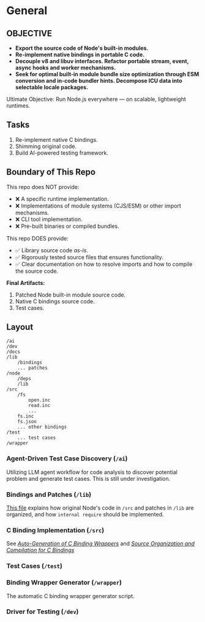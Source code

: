 # General

## OBJECTIVE
- **Export the source code of Node's built-in modules.**
- **Re-implement native bindings in portable C code.**
- **Decouple v8 and libuv interfaces. Refactor portable stream, event, async hooks and worker mechanisms.**
- **Seek for optimal built-in module bundle size optimization through ESM conversion and in-code bundler hints. Decompose ICU data into selectable locale packages.**

Ultimate Objective: Run Node.js everywhere — on scalable, lightweight runtimes.

## Tasks
1. Re-implement native C bindings.
2. Shimming original code.
3. Build AI-powered testing framework.

## Boundary of This Repo
This repo does NOT provide:
- ❌ A specific runtime implementation.
- ❌ Implementations of module systems (CJS/ESM) or other import mechanisms.
- ❌ CLI tool implementation.
- ❌ Pre-built binaries or compiled bundles.

This repo DOES provide:
- ✅ Library source code ​*as-is*.
- ✅ Rigorously tested source files that ensures functionality.
- ✅ Clear documentation on how to resolve imports and how to compile the source code.

**Final Artifacts:**
1. Patched Node built-in module source code.
2. Native C bindings source code.
3. Test cases.

## Layout
```
/ai
/dev
/docs
/lib
    /bindings
    ... patches
/node
    /deps
    /lib
/src
    /fs
        open.inc
        read.inc
        ...
    fs.inc
    fs.json
    ... other bindings
/test
    ... test cases
/wrapper
```

### Agent-Driven Test Case Discovery (`/ai`)
Utilizing LLM agent workflow for code analysis to discover potential problem and generate test cases. This is still under investigation.

### Bindings and Patches (`/lib`)
[This file](./internal_require.md) explains how original Node's code in `/src` and patches in `/lib` are organized, and how `internal require` should be implemented.

### C Binding Implementation (`/src`)
See [*Auto-Generation of C Binding Wrappers*](./c_wrapper.md) and [*Source Organization and Compilation for C Bindings*](./compilation.md)

### Test Cases (`/test`)

### Binding Wrapper Generator (`/wrapper`)
The automatic C binding wrapper generator script.

### Driver for Testing (`/dev`)